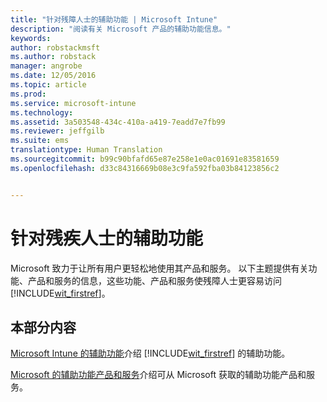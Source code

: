 ```yaml
---
title: "针对残障人士的辅助功能 | Microsoft Intune"
description: "阅读有关 Microsoft 产品的辅助功能信息。"
keywords: 
author: robstackmsft
ms.author: robstack
manager: angrobe
ms.date: 12/05/2016
ms.topic: article
ms.prod: 
ms.service: microsoft-intune
ms.technology: 
ms.assetid: 3a503548-434c-410a-a419-7eadd7e7fb99
ms.reviewer: jeffgilb
ms.suite: ems
translationtype: Human Translation
ms.sourcegitcommit: b99c90bfafd65e87e258e1e0ac01691e83581659
ms.openlocfilehash: d33c84316669b08e3c9fa592fba03b84123856c2


---
```


# <a name="accessibility-for-people-with-disabilities"></a>针对残疾人士的辅助功能
Microsoft 致力于让所有用户更轻松地使用其产品和服务。 以下主题提供有关功能、产品和服务的信息，这些功能、产品和服务使残障人士更容易访问 [!INCLUDE[wit_firstref](./includes/wit_firstref_md.md)]。

## <a name="in-this-section"></a>本部分内容
[Microsoft Intune 的辅助功能](accessibility-features-of-microsoft-intune.md)介绍 [!INCLUDE[wit_firstref](./includes/wit_firstref_md.md)] 的辅助功能。

[Microsoft 的辅助功能产品和服务](accessibility-products-and-services-from-microsoft.md)介绍可从 Microsoft 获取的辅助功能产品和服务。



<!--HONumber=Dec16_HO1-->


